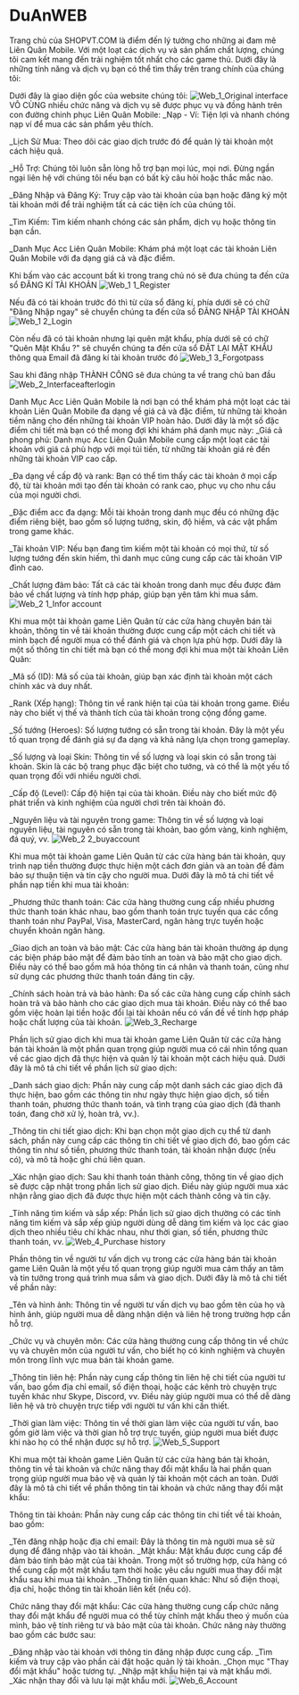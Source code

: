 # DuAnWEB
Trang chủ của SHOPVT.COM là điểm đến lý tưởng cho những ai đam mê Liên Quân Mobile. Với một loạt các dịch vụ và sản phẩm chất lượng, chúng tôi cam kết mang đến trải nghiệm tốt nhất cho các game thủ. Dưới đây là những tính năng và dịch vụ bạn có thể tìm thấy trên trang chính của chúng tôi:

Dưới đây là giao diện gốc của website chúng tôi:
![Web_1_Original interface](https://github.com/TrungSEimportant/DuAnWEB/assets/163483741/4843fba2-0e3f-46a0-980c-fd2c788d3d31)
VÔ CÙNG nhiều chức năng và dịch vụ sẽ được phục vụ và đồng hành trên con đường chinh phục Liên Quân Mobile:
_Nạp - Ví: Tiện lợi và nhanh chóng nạp ví để mua các sản phẩm yêu thích.

_Lịch Sử Mua: Theo dõi các giao dịch trước đó để quản lý tài khoản một cách hiệu quả.

_Hỗ Trợ: Chúng tôi luôn sẵn lòng hỗ trợ bạn mọi lúc, mọi nơi. Đừng ngần ngại liên hệ với chúng tôi nếu bạn có bất kỳ câu hỏi hoặc thắc mắc nào.

_Đăng Nhập và Đăng Ký: Truy cập vào tài khoản của bạn hoặc đăng ký một tài khoản mới để trải nghiệm tất cả các tiện ích của chúng tôi.

_Tìm Kiếm: Tìm kiếm nhanh chóng các sản phẩm, dịch vụ hoặc thông tin bạn cần.

_Danh Mục Acc Liên Quân Mobile: Khám phá một loạt các tài khoản Liên Quân Mobile với đa dạng giá cả và đặc điểm.

Khi bấm vào các account bất kì trong trang chủ nó sẽ đưa chúng ta đến cửa sổ ĐĂNG KÍ TÀI KHOẢN
![Web_1 1_Register](https://github.com/TrungSEimportant/DuAnWEB/assets/163483741/2a8b2a3d-7087-4bd6-b5a1-eb046e983805)

Nếu đã có tài khoản trước đó thì từ cửa sổ đăng kí, phía dưới sẽ có chữ "Đăng Nhập ngay" sẽ chuyển chúng ta đến cửa sổ ĐĂNG NHẬP TÀI KHOẢN
![Web_1 2_Login](https://github.com/TrungSEimportant/DuAnWEB/assets/163483741/5f493622-fb0b-480f-8237-65836c69bc55)

Còn nếu đã có tài khoản nhưng lại quên mật khẩu, phía dưới sẽ có chữ "Quên Mật Khẩu ?" sẽ chuyển chúng ta đến cửa sổ ĐẶT LẠI MẬT KHẨU thông qua Email đã đăng kí tài khoản trước đó
![Web_1 3_Forgotpass](https://github.com/TrungSEimportant/DuAnWEB/assets/163483741/ca4b0c74-3ef0-4b8d-9de5-9d155cc7151e)

Sau khi đăng nhập THÀNH CÔNG sẽ đưa chúng ta về trang chủ ban đầu 
![Web_2_Interfaceafterlogin](https://github.com/TrungSEimportant/DuAnWEB/assets/163483741/e64000b2-8bb8-4a5a-8201-77f660ee7332)

Danh Mục Acc Liên Quân Mobile là nơi bạn có thể khám phá một loạt các tài khoản Liên Quân Mobile đa dạng về giá cả và đặc điểm, từ những tài khoản tiềm năng cho đến những tài khoản VIP hoàn hảo. Dưới đây là một số đặc điểm chi tiết mà bạn có thể mong đợi khi khám phá danh mục này:
_Giá cả phong phú: Danh mục Acc Liên Quân Mobile cung cấp một loạt các tài khoản với giá cả phù hợp với mọi túi tiền, từ những tài khoản giá rẻ đến những tài khoản VIP cao cấp.

_Đa dạng về cấp độ và rank: Bạn có thể tìm thấy các tài khoản ở mọi cấp độ, từ tài khoản mới tạo đến tài khoản có rank cao, phục vụ cho nhu cầu của mọi người chơi.

_Đặc điểm acc đa dạng: Mỗi tài khoản trong danh mục đều có những đặc điểm riêng biệt, bao gồm số lượng tướng, skin, độ hiếm, và các vật phẩm trong game khác.

_Tài khoản VIP: Nếu bạn đang tìm kiếm một tài khoản có mọi thứ, từ số lượng tướng đến skin hiếm, thì danh mục cũng cung cấp các tài khoản VIP đỉnh cao.

_Chất lượng đảm bảo: Tất cả các tài khoản trong danh mục đều được đảm bảo về chất lượng và tính hợp pháp, giúp bạn yên tâm khi mua sắm.
![Web_2 1_Infor account](https://github.com/TrungSEimportant/DuAnWEB/assets/163483741/c9c70582-fec8-4989-91f5-a4bf6b54b248)

Khi mua một tài khoản game Liên Quân từ các cửa hàng chuyên bán tài khoản, thông tin về tài khoản thường được cung cấp một cách chi tiết và minh bạch để người mua có thể đánh giá và chọn lựa phù hợp. Dưới đây là một số thông tin chi tiết mà bạn có thể mong đợi khi mua một tài khoản Liên Quân:

_Mã số (ID): Mã số của tài khoản, giúp bạn xác định tài khoản một cách chính xác và duy nhất.

_Rank (Xếp hạng): Thông tin về rank hiện tại của tài khoản trong game. Điều này cho biết vị thế và thành tích của tài khoản trong cộng đồng game.

_Số tướng (Heroes): Số lượng tướng có sẵn trong tài khoản. Đây là một yếu tố quan trọng để đánh giá sự đa dạng và khả năng lựa chọn trong gameplay.

_Số lượng và loại Skin: Thông tin về số lượng và loại skin có sẵn trong tài khoản. Skin là các bộ trang phục đặc biệt cho tướng, và có thể là một yếu tố quan trọng đối với nhiều người chơi.

_Cấp độ (Level): Cấp độ hiện tại của tài khoản. Điều này cho biết mức độ phát triển và kinh nghiệm của người chơi trên tài khoản đó.

_Nguyên liệu và tài nguyên trong game: Thông tin về số lượng và loại nguyên liệu, tài nguyên có sẵn trong tài khoản, bao gồm vàng, kinh nghiệm, đá quý, vv.
![Web_2 2_buyaccount](https://github.com/TrungSEimportant/DuAnWEB/assets/163483741/370eb543-2d4e-4452-9a18-8ff3c9a6622a)

Khi mua một tài khoản game Liên Quân từ các cửa hàng bán tài khoản, quy trình nạp tiền thường được thực hiện một cách đơn giản và an toàn để đảm bảo sự thuận tiện và tin cậy cho người mua. Dưới đây là mô tả chi tiết về phần nạp tiền khi mua tài khoản:

_Phương thức thanh toán: Các cửa hàng thường cung cấp nhiều phương thức thanh toán khác nhau, bao gồm thanh toán trực tuyến qua các cổng thanh toán như PayPal, Visa, MasterCard, ngân hàng trực tuyến hoặc chuyển khoản ngân hàng.

_Giao dịch an toàn và bảo mật: Các cửa hàng bán tài khoản thường áp dụng các biện pháp bảo mật để đảm bảo tính an toàn và bảo mật cho giao dịch. Điều này có thể bao gồm mã hóa thông tin cá nhân và thanh toán, cũng như sử dụng các phương thức thanh toán đáng tin cậy.

_Chính sách hoàn trả và bảo hành: Đa số các cửa hàng cung cấp chính sách hoàn trả và bảo hành cho các giao dịch mua tài khoản. Điều này có thể bao gồm việc hoàn lại tiền hoặc đổi lại tài khoản nếu có vấn đề về tính hợp pháp hoặc chất lượng của tài khoản.
![Web_3_Recharge](https://github.com/TrungSEimportant/DuAnWEB/assets/163483741/3f9e97ce-fbb7-48de-bccf-a1924d6b65b0)

Phần lịch sử giao dịch khi mua tài khoản game Liên Quân từ các cửa hàng bán tài khoản là một phần quan trọng giúp người mua có cái nhìn tổng quan về các giao dịch đã thực hiện và quản lý tài khoản một cách hiệu quả. Dưới đây là mô tả chi tiết về phần lịch sử giao dịch:

_Danh sách giao dịch: Phần này cung cấp một danh sách các giao dịch đã thực hiện, bao gồm các thông tin như ngày thực hiện giao dịch, số tiền thanh toán, phương thức thanh toán, và tình trạng của giao dịch (đã thanh toán, đang chờ xử lý, hoàn trả, vv.).

_Thông tin chi tiết giao dịch: Khi bạn chọn một giao dịch cụ thể từ danh sách, phần này cung cấp các thông tin chi tiết về giao dịch đó, bao gồm các thông tin như số tiền, phương thức thanh toán, tài khoản nhận được (nếu có), và mô tả hoặc ghi chú liên quan.

_Xác nhận giao dịch: Sau khi thanh toán thành công, thông tin về giao dịch sẽ được cập nhật trong phần lịch sử giao dịch. Điều này giúp người mua xác nhận rằng giao dịch đã được thực hiện một cách thành công và tin cậy.

_Tính năng tìm kiếm và sắp xếp: Phần lịch sử giao dịch thường có các tính năng tìm kiếm và sắp xếp giúp người dùng dễ dàng tìm kiếm và lọc các giao dịch theo nhiều tiêu chí khác nhau, như thời gian, số tiền, phương thức thanh toán, vv.
![Web_4_Purchase history](https://github.com/TrungSEimportant/DuAnWEB/assets/163483741/ba577b81-3201-40ff-9697-531aecbf075f)

Phần thông tin về người tư vấn dịch vụ trong các cửa hàng bán tài khoản game Liên Quân là một yếu tố quan trọng giúp người mua cảm thấy an tâm và tin tưởng trong quá trình mua sắm và giao dịch. Dưới đây là mô tả chi tiết về phần này:

_Tên và hình ảnh: Thông tin về người tư vấn dịch vụ bao gồm tên của họ và hình ảnh, giúp người mua dễ dàng nhận diện và liên hệ trong trường hợp cần hỗ trợ.

_Chức vụ và chuyên môn: Các cửa hàng thường cung cấp thông tin về chức vụ và chuyên môn của người tư vấn, cho biết họ có kinh nghiệm và chuyên môn trong lĩnh vực mua bán tài khoản game.

_Thông tin liên hệ: Phần này cung cấp thông tin liên hệ chi tiết của người tư vấn, bao gồm địa chỉ email, số điện thoại, hoặc các kênh trò chuyện trực tuyến khác như Skype, Discord, vv. Điều này giúp người mua có thể dễ dàng liên hệ và trò chuyện trực tiếp với người tư vấn khi cần thiết.

_Thời gian làm việc: Thông tin về thời gian làm việc của người tư vấn, bao gồm giờ làm việc và thời gian hỗ trợ trực tuyến, giúp người mua biết được khi nào họ có thể nhận được sự hỗ trợ.
![Web_5_Support](https://github.com/TrungSEimportant/DuAnWEB/assets/163483741/798e0f4f-4b16-4640-89e1-b10a83e6e4e1)

Khi mua một tài khoản game Liên Quân từ các cửa hàng bán tài khoản, thông tin về tài khoản và chức năng thay đổi mật khẩu là hai phần quan trọng giúp người mua bảo vệ và quản lý tài khoản một cách an toàn. Dưới đây là mô tả chi tiết về phần thông tin tài khoản và chức năng thay đổi mật khẩu:

Thông tin tài khoản: Phần này cung cấp các thông tin chi tiết về tài khoản, bao gồm:

_Tên đăng nhập hoặc địa chỉ email: Đây là thông tin mà người mua sẽ sử dụng để đăng nhập vào tài khoản.
_Mật khẩu: Mật khẩu được cung cấp để đảm bảo tính bảo mật của tài khoản. Trong một số trường hợp, cửa hàng có thể cung cấp một mật khẩu tạm thời hoặc yêu cầu người mua thay đổi mật khẩu sau khi mua tài khoản.
_Thông tin liên quan khác: Như số điện thoại, địa chỉ, hoặc thông tin tài khoản liên kết (nếu có).

Chức năng thay đổi mật khẩu: Các cửa hàng thường cung cấp chức năng thay đổi mật khẩu để người mua có thể tùy chỉnh mật khẩu theo ý muốn của mình, bảo vệ tính riêng tư và bảo mật của tài khoản. Chức năng này thường bao gồm các bước sau:

_Đăng nhập vào tài khoản với thông tin đăng nhập được cung cấp.
_Tìm kiếm và truy cập vào phần cài đặt hoặc quản lý tài khoản.
_Chọn mục "Thay đổi mật khẩu" hoặc tương tự.
_Nhập mật khẩu hiện tại và mật khẩu mới.
_Xác nhận thay đổi và lưu lại mật khẩu mới.
![Web_6_Account](https://github.com/TrungSEimportant/DuAnWEB/assets/163483741/bf573596-db42-4f5e-bacd-7a4ff0d81769)
